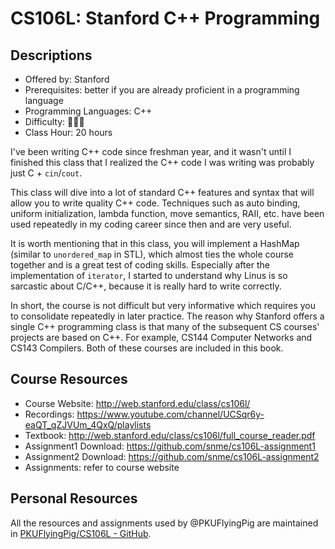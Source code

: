 # CS106L: Stanford C++ Programming

## Descriptions

- Offered by: Stanford
- Prerequisites: better if you are already proficient in a programming language
- Programming Languages: C++
- Difficulty: 🌟🌟🌟
- Class Hour: 20 hours

I've been writing C++ code since freshman year, and it wasn't until I finished this class that I realized the C++ code I was writing was probably just C + `cin`/`cout`.

This class will dive into a lot of standard C++ features and syntax that will allow you to write quality C++ code. Techniques such as auto binding, uniform initialization, lambda function, move semantics, RAII, etc. have been used repeatedly in my coding career since then and are very useful.

It is worth mentioning that in this class, you will implement a HashMap (similar to `unordered_map` in STL), which almost ties the whole course together and is a great test of coding skills. Especially after the implementation of `iterator`, I started to understand why Linus is so sarcastic about C/C++, because it is really hard to write correctly.

In short, the course is not difficult but very informative which requires you to consolidate repeatedly in later practice. The reason why Stanford offers a single C++ programming class is that many of the subsequent CS courses' projects are based on C++. For example, CS144 Computer Networks and CS143 Compilers. Both of these courses are included in this book.

## Course Resources

- Course Website: <http://web.stanford.edu/class/cs106l/>
- Recordings: <https://www.youtube.com/channel/UCSqr6y-eaQT_qZJVUm_4QxQ/playlists>
- Textbook: <http://web.stanford.edu/class/cs106l/full_course_reader.pdf>
- Assignment1 Download: <https://github.com/snme/cs106L-assignment1>
- Assignment2 Download: <https://github.com/snme/cs106L-assignment2>
- Assignments: refer to course website

## Personal Resources

All the resources and assignments used by @PKUFlyingPig are maintained in [PKUFlyingPig/CS106L - GitHub](https://github.com/PKUFlyingPig/CS106L).
